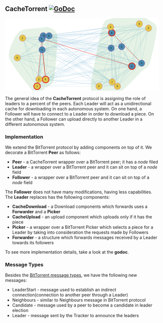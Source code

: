 ## CacheTorrent [![GoDoc](https://godoc.org/github.com/danalex97/nfsTorrent/cache_torrent?status.png)](https://godoc.org/github.com/danalex97/nfsTorrent/cache_torrent)

![ ](pics/cache.png)

The general idea of the **CacheTorrent** protocol is assigning the role of leaders to a percent of the peers. Each Leader will act as a unidirectional cache for downloading in each autonomous system. On one hand, a Follower will have to connect to a Leader in order to download a piece. On the other hand, a Follower can upload directly to another Leader in a different autonomous system.

### Implementation

We extend the BitTorrent protocol by adding components on top of it. We decorate a BitTorrent **Peer** as follows:
- **Peer** - a CacheTorrent wrapper over a BitTorrent peer; it has a *node* filed
- **Leader** - a wrapper over a BitTorrent peer and it can sit on top of a *node* field
- **Follower** - a wrapper over a BitTorrent peer and it can sit on top of a *node* field

The **Follower** does not have many modifications, having less capabilities. The **Leader** replaces has the following components:
- **CacheDownload** - a Download components which forwards uses a **Forwarder** and a **Picker**
- **CacheUpload** - an upload component which uploads only if it has the piece
- **Picker** - a wrapper over a BitTorrent Picker which selects a piece for a Leader by taking into consideration the requests made by Followers
- **Forwarder** - a structure which forwards messages received by a Leader towards its followers

To see more implementation details, take a look at the **godoc**.

### Message Types

Besides the [BitTorrent message types](torrent.md), we have the following new messages:
- LeaderStart - message used to establish an indirect connection(connection to another peer through a Leader)
- Neighbours - similar to Neighbours message in BitTorrent protocol
- Candidate - message used by a peer to become a candidate in leader election
- Leader - message sent by the Tracker to announce the leaders
